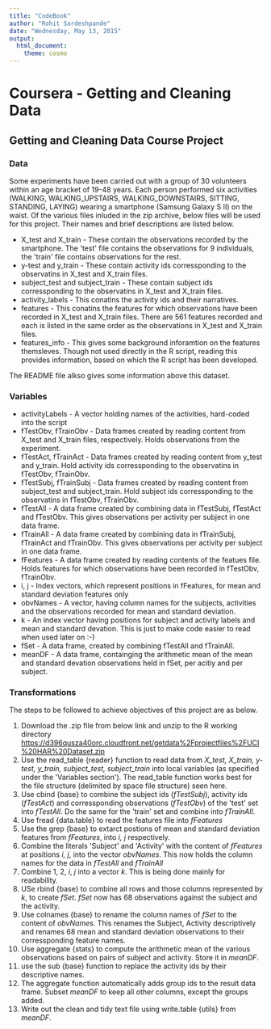 ```yaml
---
title: "CodeBook"
author: "Rohit Sardeshpande"
date: "Wednesday, May 13, 2015"
output:
  html_document:
    theme: cosmo
---
```


# Coursera - Getting and Cleaning Data
## Getting and Cleaning Data Course Project

### Data

Some experiments have been carried out with a group of 30 volunteers within an age bracket of 19-48 years. Each person performed six activities (WALKING, WALKING_UPSTAIRS, WALKING_DOWNSTAIRS, SITTING, STANDING, LAYING) wearing a smartphone (Samsung Galaxy S II) on the waist. Of the various files inluded in the zip archive, below files will be used for this project. Their names and brief descriptions are listed below.

* X_test and X_train - These contain the observations recorded by the smartphone. The 'test' file contains the observations for 9 individuals, the 'train' file contains observations for the rest.
* y-test and y_train - These contain activity ids corressponding to the observatins in X_test and X_train files.
* subject_test and subject_train - These contain subject ids corressponding to the observatins in X_test and X_train files.
* activity_labels - This conatins the activity ids and their narratives.
* features - This conatins the features for which observations have been recorded in X_test and X_train files. There are 561 features recorded and each is listed in the same order as the observations in X_test and X_train files.
* features_info - This gives some background inforamtion on the features themsleves. Though not used directly in the R script, reading this provides information, based on which  the R script has been developed.

The README file alkso gives some information above this dataset.

### Variables

* activityLabels - A vector holding names of the activities, hard-coded into the script
* fTestObv, fTrainObv - Data frames created by reading content from X_test and X_train files, respectively. Holds observations from the experiment.
* fTestAct, fTrainAct - Data frames created by reading content from y_test and y_train. Hold activity ids corressponding to the observatins in fTestObv, fTrainObv.
* fTestSubj, fTrainSubj - Data frames created by reading content from subject_test and subject_train. Hold subject ids corressponding to the observatins in fTestObv, fTrainObv.
* fTestAll - A data frame created by combining data in fTestSubj, fTestAct and fTestObv. This gives observations per activity per subject in one data frame.
* fTrainAll - A data frame created by combining data in fTrainSubj, fTrainAct and fTrainObv. This gives observations per activity per subject in one data frame.
* fFeatures - A data frame created by reading contents of the featues file. Holds features for which observations have been recorded in fTestObv, fTrainObv.
* i, j - Index vectors, which represent positions in fFeatures, for mean and standard deviation features only
* obvNames - A vector, having column names for the subjects, activities and the observations recorded for mean and standard deviation.
* k - An index vector having positions for subject and activity labels and mean and standard devation. This is just to make code easier to read when used later on :-)
* fSet - A data frame, created by combining fTestAll and fTrainAll.
* meanDF - A data frame, containging the arithmetic mean of the mean and standard devation observations held in fSet, per acitiy and per subject.

### Transformations

The steps to be followed to achieve objectives of this project are as below.

1. Download the .zip file from below link and unzip to the R working directory
https://d396qusza40orc.cloudfront.net/getdata%2Fprojectfiles%2FUCI%20HAR%20Dataset.zip
2. Use the read_table {reader} function to read data from *X_test, X_train, y-test, y_train, subject_test, subject_train* into local variables (as specified under the 'Variables section'). The read_table function works best for the file structure (delimited by space file structure) seen here.
3. Use cbind {base} to combine the subject ids (*fTestSubj*), activity ids (*fTestAct*) and corressponding observations (*fTestObv*) of the 'test' set into *fTestAll*. Do the same for the 'train' set and combine into *fTrainAll*.
4. Use fread {data.table} to read the features file into *fFeatures*
5. Use the grep {base} to extarct postions of mean and standard deviation features from *fFeatures*, into *i, j* respectively.
6. Combine the literals 'Subject' and 'Activity' with the content of *fFeatures* at positions *i, j*, into the vector *obvNames*. This now holds the column names for the data in *fTestAll* and *fTrainAll*
7. Combine 1, 2, *i*, *j* into a vector *k*. This is being done mainly for readability.
8. USe rbind {base} to combine all rows and those columns represented by *k*, to create *fSet*. *fSet* now has 68 observations against the subject and the activity.
9. Use colnames {base} to rename the column names of *fSet* to the content of *obvNames*. This renames the Subject, Activity descriptively and renames 68 mean and standard deviation observations to their corressponding feature names.
10. Use aggregate {stats} to compute the arithmetic mean of the various observations based on pairs of subject and activity. Store it in *meanDF*.
11. use the sub {base} function to replace the activity ids by their descriptive names.
12. The aggregate function automatically adds group ids to the result data frame. Subset *meanDF* to keep all other columns, except the groups added.
13. Write out the clean and tidy text file using write.table {utils} from *meanDF*.